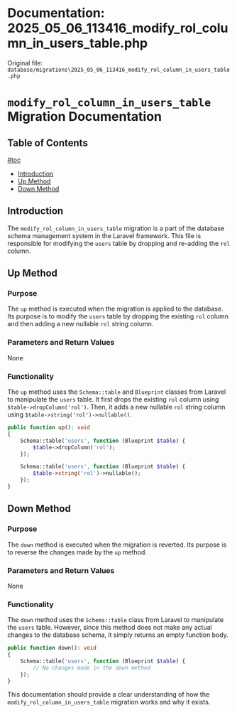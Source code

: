 # Documentation: 2025_05_06_113416_modify_rol_column_in_users_table.php

Original file: `database/migrations\2025_05_06_113416_modify_rol_column_in_users_table.php`

# `modify_rol_column_in_users_table` Migration Documentation

## Table of Contents
[#toc](#toc)
* [Introduction](#introduction)
* [Up Method](#up-method)
* [Down Method](#down-method)

## Introduction
The `modify_rol_column_in_users_table` migration is a part of the database schema management system in the Laravel framework. This file is responsible for modifying the `users` table by dropping and re-adding the `rol` column.

## Up Method
### Purpose
The `up` method is executed when the migration is applied to the database. Its purpose is to modify the `users` table by dropping the existing `rol` column and then adding a new nullable `rol` string column.

### Parameters and Return Values
None

### Functionality
The `up` method uses the `Schema::table` and `Blueprint` classes from Laravel to manipulate the `users` table. It first drops the existing `rol` column using `$table->dropColumn('rol')`. Then, it adds a new nullable `rol` string column using `$table->string('rol')->nullable()`.

```php
public function up(): void
{
    Schema::table('users', function (Blueprint $table) {
        $table->dropColumn('rol');
    });

    Schema::table('users', function (Blueprint $table) {
        $table->string('rol')->nullable();
    });
}
```

## Down Method
### Purpose
The `down` method is executed when the migration is reverted. Its purpose is to reverse the changes made by the `up` method.

### Parameters and Return Values
None

### Functionality
The `down` method uses the `Schema::table` class from Laravel to manipulate the `users` table. However, since this method does not make any actual changes to the database schema, it simply returns an empty function body.

```php
public function down(): void
{
    Schema::table('users', function (Blueprint $table) {
        // No changes made in the down method
    });
}
```

This documentation should provide a clear understanding of how the `modify_rol_column_in_users_table` migration works and why it exists.